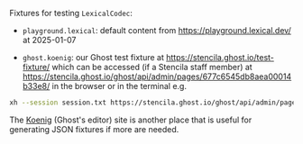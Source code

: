 Fixtures for testing `LexicalCodec`:

- `playground.lexical`: default content from https://playground.lexical.dev/ at 2025-01-07

- `ghost.koenig`: our Ghost test fixture at https://stencila.ghost.io/test-fixture/ which can be accessed (if a Stencila staff member) at https://stencila.ghost.io/ghost/api/admin/pages/677c6545db8aea00014b33e8/ in the browser or in the terminal e.g.

```sh
xh --session session.txt https://stencila.ghost.io/ghost/api/admin/pages/677c6545db8aea00014b33e8/ | jq '.pages[0].lexical | fromjson'
```

The [Koenig](https://koenig.ghost.org) (Ghost's editor) site is another place that is useful for generating JSON fixtures if more are needed.

